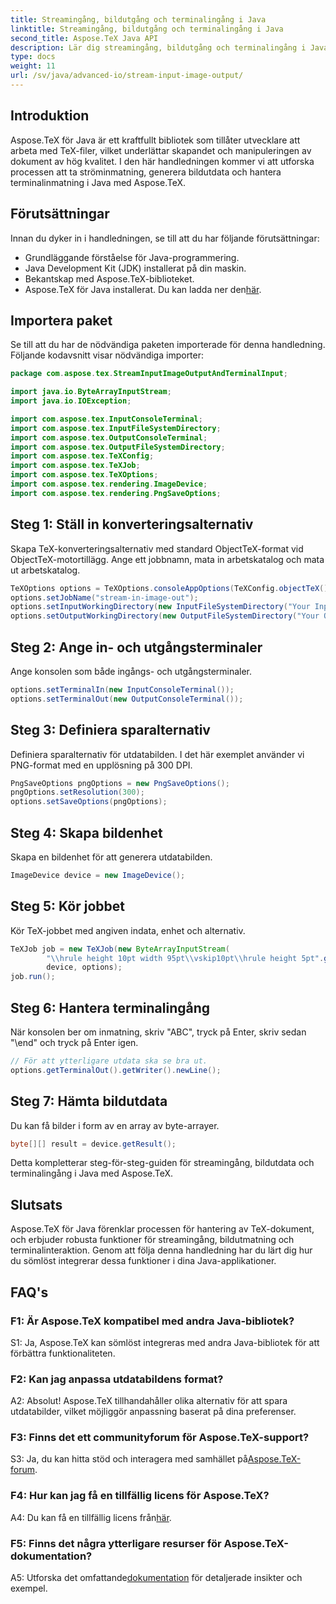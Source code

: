 ```yaml
---
title: Streamingång, bildutgång och terminalingång i Java
linktitle: Streamingång, bildutgång och terminalingång i Java
second_title: Aspose.TeX Java API
description: Lär dig streamingång, bildutgång och terminalingång i Java med Aspose.TeX. En omfattande handledning för sömlös integration.
type: docs
weight: 11
url: /sv/java/advanced-io/stream-input-image-output/
---
```

## Introduktion

Aspose.TeX för Java är ett kraftfullt bibliotek som tillåter utvecklare att arbeta med TeX-filer, vilket underlättar skapandet och manipuleringen av dokument av hög kvalitet. I den här handledningen kommer vi att utforska processen att ta ströminmatning, generera bildutdata och hantera terminalinmatning i Java med Aspose.TeX.

## Förutsättningar

Innan du dyker in i handledningen, se till att du har följande förutsättningar:

- Grundläggande förståelse för Java-programmering.
- Java Development Kit (JDK) installerat på din maskin.
- Bekantskap med Aspose.TeX-biblioteket.
-  Aspose.TeX för Java installerat. Du kan ladda ner den[här](https://releases.aspose.com/tex/java/).

## Importera paket

Se till att du har de nödvändiga paketen importerade för denna handledning. Följande kodavsnitt visar nödvändiga importer:

```java
package com.aspose.tex.StreamInputImageOutputAndTerminalInput;

import java.io.ByteArrayInputStream;
import java.io.IOException;

import com.aspose.tex.InputConsoleTerminal;
import com.aspose.tex.InputFileSystemDirectory;
import com.aspose.tex.OutputConsoleTerminal;
import com.aspose.tex.OutputFileSystemDirectory;
import com.aspose.tex.TeXConfig;
import com.aspose.tex.TeXJob;
import com.aspose.tex.TeXOptions;
import com.aspose.tex.rendering.ImageDevice;
import com.aspose.tex.rendering.PngSaveOptions;
```

## Steg 1: Ställ in konverteringsalternativ

Skapa TeX-konverteringsalternativ med standard ObjectTeX-format vid ObjectTeX-motortillägg. Ange ett jobbnamn, mata in arbetskatalog och mata ut arbetskatalog.

```java
TeXOptions options = TeXOptions.consoleAppOptions(TeXConfig.objectTeX());
options.setJobName("stream-in-image-out");
options.setInputWorkingDirectory(new InputFileSystemDirectory("Your Input Directory"));
options.setOutputWorkingDirectory(new OutputFileSystemDirectory("Your Output Directory"));
```

## Steg 2: Ange in- och utgångsterminaler

Ange konsolen som både ingångs- och utgångsterminaler.

```java
options.setTerminalIn(new InputConsoleTerminal());
options.setTerminalOut(new OutputConsoleTerminal());
```

## Steg 3: Definiera sparalternativ

Definiera sparalternativ för utdatabilden. I det här exemplet använder vi PNG-format med en upplösning på 300 DPI.

```java
PngSaveOptions pngOptions = new PngSaveOptions();
pngOptions.setResolution(300);
options.setSaveOptions(pngOptions);
```

## Steg 4: Skapa bildenhet

Skapa en bildenhet för att generera utdatabilden.

```java
ImageDevice device = new ImageDevice();
```

## Steg 5: Kör jobbet

Kör TeX-jobbet med angiven indata, enhet och alternativ.

```java
TeXJob job = new TeXJob(new ByteArrayInputStream(
        "\\hrule height 10pt width 95pt\\vskip10pt\\hrule height 5pt".getBytes("ASCII")),
        device, options);
job.run();
```

## Steg 6: Hantera terminalingång

När konsolen ber om inmatning, skriv "ABC", tryck på Enter, skriv sedan "\end" och tryck på Enter igen.

```java
// För att ytterligare utdata ska se bra ut.
options.getTerminalOut().getWriter().newLine();
```

## Steg 7: Hämta bildutdata

Du kan få bilder i form av en array av byte-arrayer.

```java
byte[][] result = device.getResult();
```

Detta kompletterar steg-för-steg-guiden för streamingång, bildutdata och terminalingång i Java med Aspose.TeX.

## Slutsats

Aspose.TeX för Java förenklar processen för hantering av TeX-dokument, och erbjuder robusta funktioner för streamingång, bildutmatning och terminalinteraktion. Genom att följa denna handledning har du lärt dig hur du sömlöst integrerar dessa funktioner i dina Java-applikationer.

## FAQ's

### F1: Är Aspose.TeX kompatibel med andra Java-bibliotek?

S1: Ja, Aspose.TeX kan sömlöst integreras med andra Java-bibliotek för att förbättra funktionaliteten.

### F2: Kan jag anpassa utdatabildens format?

A2: Absolut! Aspose.TeX tillhandahåller olika alternativ för att spara utdatabilder, vilket möjliggör anpassning baserat på dina preferenser.

### F3: Finns det ett communityforum för Aspose.TeX-support?

 S3: Ja, du kan hitta stöd och interagera med samhället på[Aspose.TeX-forum](https://forum.aspose.com/c/tex/47).

### F4: Hur kan jag få en tillfällig licens för Aspose.TeX?

 A4: Du kan få en tillfällig licens från[här](https://purchase.aspose.com/temporary-license/).

### F5: Finns det några ytterligare resurser för Aspose.TeX-dokumentation?

 A5: Utforska det omfattande[dokumentation](https://reference.aspose.com/tex/java/) för detaljerade insikter och exempel.